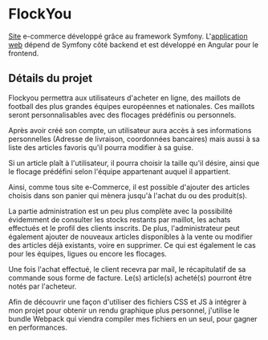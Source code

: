 # FlockYou
[Site](/website) e-commerce développé grâce au framework Symfony. L'[application web](/application) dépend de Symfony côté backend et est développé en Angular pour le frontend.

## Détails du projet
Flockyou permettra aux utilisateurs d'acheter en ligne, des maillots de football des plus grandes équipes européennes et nationales. Ces maillots seront personnalisables avec des flocages prédéfinis ou personnels.

Après avoir créé son compte, un utilisateur aura accès à ses informations personnelles (Adresse de livraison, coordonnées bancaires) mais aussi à sa liste des articles favoris qu'il pourra modifier à sa guise.

Si un article plaît à l'utilisateur, il pourra choisir la taille qu'il désire, ainsi que le flocage prédéfini selon l'équipe appartenant auquel il appartient.

Ainsi, comme tous site e-Commerce, il est possible d'ajouter des articles choisis dans son panier qui mènera jusqu'à l'achat du ou des produit(s).

La partie administration est un peu plus complète avec la possibilité évidemment de consulter les stocks restants par maillot, les achats effectués et le profil des clients inscrits. De plus, l'administrateur peut également ajouter de nouveaux articles disponibles à la vente ou modifier des articles déjà existants, voire en supprimer. Ce qui est également le cas pour les équipes, ligues ou encore les flocages.

Une fois l'achat effectué, le client recevra par mail, le récapitulatif de sa commande sous forme de facture. Le(s) article(s) acheté(s) pourront être notés par l'acheteur.

Afin de découvrir une façon d'utiliser des fichiers CSS et JS à intégrer à mon projet pour obtenir un rendu graphique plus personnel, j'utilise le bundle Webpack qui viendra compiler mes fichiers en un seul, pour gagner en performances.
